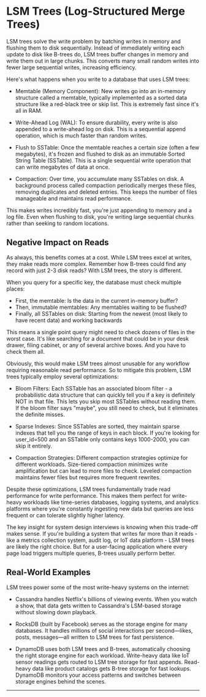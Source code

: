 # LSM Trees (Log-Structured Merge Trees)

LSM trees solve the write problem by batching writes in memory and flushing them to disk sequentially. Instead of immediately writing each update to disk like B-trees do, LSM trees buffer changes in memory and write them out in large chunks. This converts many small random writes into fewer large sequential writes, increasing efficiency.

Here's what happens when you write to a database that uses LSM trees:

- Memtable (Memory Component): New writes go into an in-memory structure called a memtable, typically implemented as a sorted data structure like a red-black tree or skip list. This is extremely fast since it's all in RAM.

- Write-Ahead Log (WAL): To ensure durability, every write is also appended to a write-ahead log on disk. This is a sequential append operation, which is much faster than random writes.

- Flush to SSTable: Once the memtable reaches a certain size (often a few megabytes), it's frozen and flushed to disk as an immutable Sorted String Table (SSTable). This is a single sequential write operation that can write megabytes of data at once.

- Compaction: Over time, you accumulate many SSTables on disk. A background process called compaction periodically merges these files, removing duplicates and deleted entries. This keeps the number of files manageable and maintains read performance.

This makes writes incredibly fast, you're just appending to memory and a log file. Even when flushing to disk, you're writing large sequential chunks rather than seeking to random locations.

## Negative Impact on Reads

As always, this benefits comes at a cost. While LSM trees excel at writes, they make reads more complex. Remember how B-trees could find any record with just 2-3 disk reads? With LSM trees, the story is different.

When you query for a specific key, the database must check multiple places:

- First, the memtable: Is the data in the current in-memory buffer?
- Then, immutable memtables: Any memtables waiting to be flushed?
- Finally, all SSTables on disk: Starting from the newest (most likely to have recent data) and working backwards

This means a single point query might need to check dozens of files in the worst case. It's like searching for a document that could be in your desk drawer, filing cabinet, or any of several archive boxes. And you have to check them all.

Obviously, this would make LSM trees almost unusable for any workflow requiring reasonable read performance. So to mitigate this problem, LSM trees typically employ several optimizations:

- Bloom Filters: Each SSTable has an associated bloom filter - a probabilistic data structure that can quickly tell you if a key is definitely NOT in that file. This lets you skip most SSTables without reading them. If the bloom filter says "maybe", you still need to check, but it eliminates the definite misses.

- Sparse Indexes: Since SSTables are sorted, they maintain sparse indexes that tell you the range of keys in each block. If you're looking for user_id=500 and an SSTable only contains keys 1000-2000, you can skip it entirely.

- Compaction Strategies: Different compaction strategies optimize for different workloads. Size-tiered compaction minimizes write amplification but can lead to more files to check. Leveled compaction maintains fewer files but requires more frequent rewrites.

Despite these optimizations, LSM trees fundamentally trade read performance for write performance. This makes them perfect for write-heavy workloads like time-series databases, logging systems, and analytics platforms where you're constantly ingesting new data but queries are less frequent or can tolerate slightly higher latency.

The key insight for system design interviews is knowing when this trade-off makes sense. If you're building a system that writes far more than it reads - like a metrics collection system, audit log, or IoT data platform - LSM trees are likely the right choice. But for a user-facing application where every page load triggers multiple queries, B-trees usually perform better.

## Real-World Examples

LSM trees power some of the most write-heavy systems on the internet:

- Cassandra handles Netflix's billions of viewing events. When you watch a show, that data gets written to Cassandra's LSM-based storage without slowing down playback.

- RocksDB (built by Facebook) serves as the storage engine for many databases. It handles millions of social interactions per second—likes, posts, messages—all written to LSM trees for fast persistence.

- DynamoDB uses both LSM trees and B-trees, automatically choosing the right storage engine for each workload. Write-heavy data like IoT sensor readings gets routed to LSM tree storage for fast appends. Read-heavy data like product catalogs gets B-tree storage for fast lookups. DynamoDB monitors your access patterns and switches between storage engines behind the scenes.

---